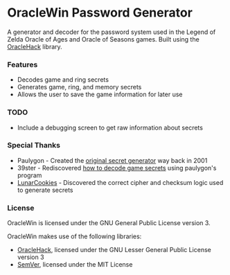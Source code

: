 # OracleWin Password Generator

A generator and decoder for the password system used in the Legend of Zelda Oracle of Ages and Oracle of Seasons games.
Built using the [OracleHack](https://github.com/kabili207/oracle-hack) library.

### Features
 * Decodes game and ring secrets
 * Generates game, ring, and memory secrets
 * Allows the user to save the game information for later use

### TODO
 * Include a debugging screen to get raw information about secrets

### Special Thanks
 * Paulygon - Created the [original secret generator](http://home.earthlink.net/~paul3/zeldagbc.html) way back in 2001
 * 39ster - Rediscovered [how to decode game secrets](http://www.gamefaqs.com/boards/472313-the-legend-of-zelda-oracle-of-ages/66934363) using paulygon's program
 * [LunarCookies](https://github.com/LunarCookies) - Discovered the correct cipher and checksum logic used to generate secrets

### License
OracleWin is licensed under the GNU General Public License version 3.

OracleWin makes use of the following libraries:
 * [OracleHack](https://github.com/kabili207/oracle-hack), licensed under the GNU Lesser General Public License version 3
 * [SemVer](https://github.com/maxhauser/semver), licensed under the MIT License
